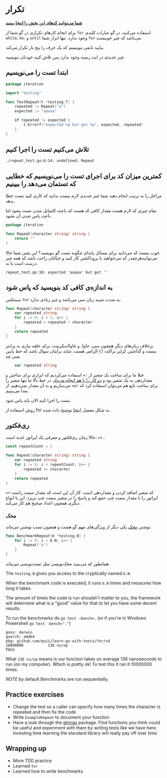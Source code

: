 # تکرار

**[شما می‌توانید کدهای این بخش را اینجا ببینید](https://github.com/quii/learn-go-with-tests/tree/main/for)**

برای انجام کارهای تکراری در گو شما از `for` استفاده می‌کنید، در گو عبارات کلیدی `while`، `do`، و `until` وجود ندارد. تنها ابزار شما `for` می‌باشد که چیز خوبیست.

بیایید تابعی بنویسیم که یک حرف را پنج بار تکرار می‌کند.

چیز جدیدی در ایت زمینه وجود ندارد پس تلاش کنید خودتان بنویسید.

## ابتدا تست را می‌نویسیم

```go
package iteration

import "testing"

func TestRepeat(t *testing.T) {
	repeated := Repeat("a")
	expected := "aaaaa"

	if repeated != expected {
		t.Errorf("expected %q but got %q", expected, repeated)
	}
}
```

## تلاش می‌کنیم تست را اجرا کنیم

`./repeat_test.go:6:14: undefined: Repeat`

## کمترین میزان کد برای اجرای تست را می‌نویسیم که خطایی که تستمان می‌دهد را ببینیم

مراحل را به ترتیب انجام دهید شما چیز جدیدی لازم نیست بدانید که کاری کنید تست خطا بدهد.

تمام چیزی که لازم هست مقدار کافی کد هست که باعث کامپایل شدن تست بشود اما باعث پاس شدن آن نشود.

```go
package iteration

func Repeat(character string) string {
	return ""
}
```
خوب نیست که می‌دانید برای مسائل پایه‌ای چگونه تست گو بنویسید؟ این یعنی شما حالا می‌توانیدهرچقدر که می‌خواهید با پروداکشن کار کنید و خیالتان راحت باشد که همه چیز درست است یا نه.

`repeat_test.go:10: expected 'aaaaa' but got ''`

## به اندازه‌ی کافی کد بنویسید که پاس شود

سینتکس `for` به شدت شبیه زبان سی می‌باشد و چیز زیادی ندارد.

```go
func Repeat(character string) string {
	var repeated string
	for i := 0; i < 5; i++ {
		repeated = repeated + character
	}
	return repeated
}
```
برخلاف زبان‌های دیگر همچون سی، جاوا، و جاوااسکریپت، برای حلقه‌ نیازی به پرانتز نیست و گذاشتن کرلی براکت `{}` الزامی هست. شاید برایتان سوال باشد که خط پایین یعنی چه


```go
	var repeated string
```
قبلا ما برای ساخت یک متغیر از `:=` استفاده می‌کردیم که ابزاری برای ساختن و مقداردهی به یک متغیر بود و [دو کار را با هم انجام می‌داد](https://gobyexample.com/variables). در خط بالا ما تنها متغیر را می‌سازیم و به آن مقدار نمی‌دهیم. از `var` برای ساخت تابع هم می‌توان استفاده کرد که بعدا می‌بینیم.

تست را اجرا کنید الان باید پاس شود.

روش استفاده از for به شکل مفصل [اینجا](https://gobyexample.com/for) توضیح داده شده.

## ری‌فکتور

حالا زمان ری‌فکتور و معرفی یک اپراتور جدید است، `=+` .

```go
const repeatCount = 5

func Repeat(character string) string {
	var repeated string
	for i := 0; i < repeatCount; i++ {
		repeated += character
	}
	return repeated
}
```

`=+` که متغیر اضافه کردن و مقداردهی است. کار آن این است که مقدار سمت راست اپراتور را با مقدار سمت چپ جمع کند و پاسخ را در متغیر سمت چپ بریزد. این با انواع دیگری همچون اعداد صحیح هم کار می‌کند.

### محک

نوشتن [محک](https://golang.org/pkg/testing/#hdr-Benchmarks) یکی دیگر از ویژگی‌های مهم گو هست و همچون تست نوشتن می‌ماند.

```go
func BenchmarkRepeat(b *testing.B) {
	for i := 0; i < b.N; i++ {
		Repeat("a")
	}
}
```

همانطور که می‌بینید محک‌نویسی مثل تست‌نویسی می‌ماند.

The `testing.B` gives you access to the cryptically named `b.N`.

When the benchmark code is executed, it runs `b.N` times and measures how long it takes.

The amount of times the code is run shouldn't matter to you, the framework will determine what is a "good" value for that to let you have some decent results.

To run the benchmarks do `go test -bench=.` (or if you're in Windows Powershell `go test -bench="."`)

```text
goos: darwin
goarch: amd64
pkg: github.com/quii/learn-go-with-tests/for/v4
10000000           136 ns/op
PASS
```

What `136 ns/op` means is our function takes on average 136 nanoseconds to run \(on my computer\). Which is pretty ok! To test this it ran it 10000000 times.

_NOTE_ by default Benchmarks are run sequentially.

## Practice exercises

* Change the test so a caller can specify how many times the character is repeated and then fix the code
* Write `ExampleRepeat` to document your function
* Have a look through the [strings](https://golang.org/pkg/strings) package. Find functions you think could be useful and experiment with them by writing tests like we have here. Investing time learning the standard library will really pay off over time.

## Wrapping up

* More TDD practice
* Learned `for`
* Learned how to write benchmarks
